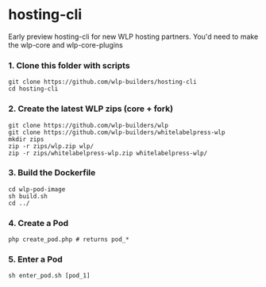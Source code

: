 # hosting-cli
Early preview hosting-cli for new WLP hosting partners.
You'd need to make the wlp-core and wlp-core-plugins

### 1. Clone this folder with scripts
```
git clone https://github.com/wlp-builders/hosting-cli
cd hosting-cli
```

### 2. Create the latest WLP zips (core + fork)
```
git clone https://github.com/wlp-builders/wlp
git clone https://github.com/wlp-builders/whitelabelpress-wlp
mkdir zips
zip -r zips/wlp.zip wlp/
zip -r zips/whitelabelpress-wlp.zip whitelabelpress-wlp/
```

### 3. Build the Dockerfile
```
cd wlp-pod-image
sh build.sh
cd ../
```

### 4. Create a Pod
```
php create_pod.php # returns pod_*
```

### 5. Enter a Pod
```
sh enter_pod.sh [pod_1]
```
